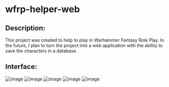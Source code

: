 # wfrp-helper-web
## Description:
This project was created to help to play in Warhammer Fantasy Role Play. 
In the future, I plan to turn the project into a web application with the ability to save the characters in a database.
## Interface:
![image](https://user-images.githubusercontent.com/89010195/226158129-5b05fdb3-2159-46c9-8672-57c133ff3011.png)
![image](https://user-images.githubusercontent.com/89010195/226158146-0693ffb9-959b-457a-891c-b36e04f30674.png)
![image](https://user-images.githubusercontent.com/89010195/226158151-911f7748-18dc-42a6-9466-0ea9b00a829d.png)
![image](https://user-images.githubusercontent.com/89010195/226158155-9200145a-213b-4b6c-8d7f-2656f5daa696.png)
![image](https://user-images.githubusercontent.com/89010195/226158162-bd94d01c-571c-40fa-874c-49269842a451.png)
